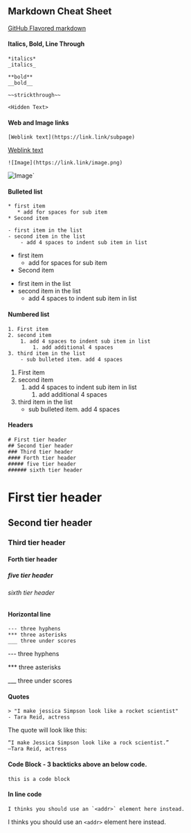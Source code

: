 ## Markdown Cheat Sheet

[GitHub Flavored markdown](https://guides.github.com/features/mastering-markdown/#GitHub-flavored-markdown)


#### Italics, Bold, Line Through
```
*italics*
_italics_
```

```
**bold**
__bold__
```

```
~~strickthrough~~
```

```
<Hidden Text>
```

#### Web and Image links
```[Weblink text](https://link.link/subpage)```

[Weblink text](https://link.link/subpage)

```![Image](https://link.link/image.png)```

![Image](https://link.link/image.png)`


#### Bulleted list
```
* first item
   * add for spaces for sub item
* Second item

- first item in the list
- second item in the list
    - add 4 spaces to indent sub item in list
```
* first item
   * add for spaces for sub item
* Second item

- first item in the list
- second item in the list
    - add 4 spaces to indent sub item in list


#### Numbered list
```
1. First item
2. second item
    1. add 4 spaces to indent sub item in list
        1. add additional 4 spaces
3. third item in the list
    - sub bulleted item. add 4 spaces
```
1. First item
2. second item
    1. add 4 spaces to indent sub item in list
        1. add additional 4 spaces
3. third item in the list
    - sub bulleted item. add 4 spaces

#### Headers
```
# First tier header
## Second tier header
### Third tier header
#### Forth tier header
##### five tier header
###### sixth tier header
```
# First tier header
## Second tier header
### Third tier header
#### Forth tier header
##### five tier header
###### sixth tier header


#### Horizontal line
```
--- three hyphens
*** three asterisks
___ three under scores
```
--- three hyphens

*** three asterisks

___ three under scores

#### Quotes
```
> "I make jessica Simpson look like a rocket scientist"
- Tara Reid, actress
```

The quote will look like this:

    “I make Jessica Simpson look like a rock scientist.”
    —Tara Reid, actress



#### Code Block - 3 backticks above an below code.  
```
this is a code block
```


#### In line code
```
I thinks you should use an `<addr>` element here instead.
```
I thinks you should use an `<addr>` element here instead.
